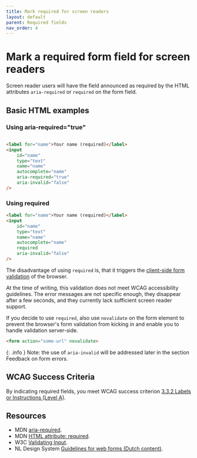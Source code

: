 ```yaml
---
title: Mark required for screen readers
layout: default
parent: Required fields
nav_order: 4
---
```


# Mark a required form field for screen readers

Screen reader users will have the field announced as required by the HTML attributes `aria-required` or `required` on the form field.

## Basic HTML examples

### Using aria-required="true"

```html

<label for="name">Your name (required)</label>
<input
    id="name"
    type="text"
    name="name"
    autocomplete="name"
    aria-required="true"
    aria-invalid="false"
/>
```

### Using required

```html
<label for="name">Your name (required)</label>
<input
    id="name"
    type="text"
    name="name"
    autocomplete="name"
    required
    aria-invalid="false"
/>
```

The disadvantage of using `required` is, that it triggers the [client-side form validation](https://developer.mozilla.org/en-US/docs/Learn_web_development/Extensions/Forms/Form_validation) of the browser. 

At the time of writing, this validation does not meet WCAG accessibility guidelines. The error messages are not specific enough, they disappear after a few seconds, and they currently lack sufficient screen reader support.

If you decide to use `required`, also use `novalidate` on the form element to prevent the browser's form validation from kicking in and enable you to handle validation server-side.

```html
<form action="some-url" novalidate>
```

{: .info }
Note: the use of `aria-invalid` will be addressed later in the section Feedback on form errors.

## WCAG Success Criteria

By indicating required fields, you meet WCAG success criterion [3.3.2 Labels or Instructions (Level A)](https://www.w3.org/WAI/WCAG22/quickref/#labels-or-instructions).

## Resources
- MDN [aria-required](https://developer.mozilla.org/en-US/docs/Web/Accessibility/ARIA/Reference/Attributes/aria-required).
- MDN [HTML attribute: required](https://developer.mozilla.org/en-US/docs/Web/HTML/Reference/Attributes/required).
- W3C [Validating Input](https://www.w3.org/WAI/tutorials/forms/validation/).
- NL Design System [Guidelines for web forms (Dutch content)](https://nldesignsystem.nl/richtlijnen/formulieren/).
